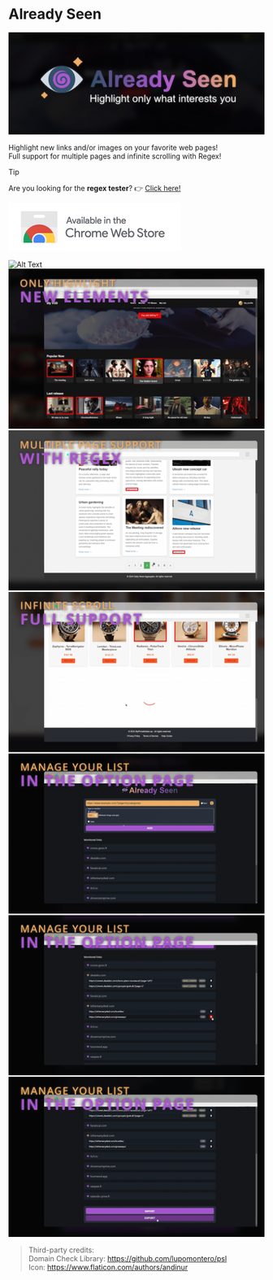 # Already Seen

![splash](res/header.png)

Highlight new links and/or images on your favorite web pages!\
Full support for multiple pages and infinite scrolling with Regex!

> [!TIP]
> Are you looking for the **regex tester**? &#128073; [Click here!](https://philjbt.github.io/AlreadySeen/manual_regex/regex_tester.html)

[<img src="res/chromewebstore.png">](https://chromewebstore.google.com/detail/already-seen-cl/hjojdhieicncghokppaepdghnfmkeegh)

![Alt Text](res/screen.gif)
<br/>
![screenshot1](res/screen_vod.png)
![screenshot2](res/screen_news.png)
![screenshot3](res/screen_sales.png)
![screenshot4](res/screen_options_1.png)
![screenshot4](res/screen_options_2.png)
![screenshot4](res/screen_options_3.png)

> Third-party credits:<br/>
> Domain Check Library: https://github.com/lupomontero/psl<br/>
> Icon: https://www.flaticon.com/authors/andinur